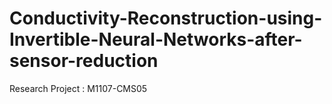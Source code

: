 # Conductivity-Reconstruction-using-Invertible-Neural-Networks-after-sensor-reduction
Research Project : M1107-CMS05
